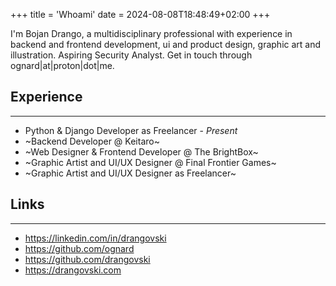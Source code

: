 +++
title = 'Whoami'
date = 2024-08-08T18:48:49+02:00
+++

I'm Bojan Drango, a multidisciplinary professional with experience in backend and frontend development, ui and product design, graphic art and illustration. Aspiring Security Analyst.
Get in touch through ognard|at|proton|dot|me.


## Experience
---

- Python & Django Developer as Freelancer - *Present*
- ~Backend Developer @ Keitaro~
- ~Web Designer & Frontend Developer @ The BrightBox~
- ~Graphic Artist and UI/UX Designer @ Final Frontier Games~
- ~Graphic Artist and UI/UX Designer as Freelancer~


## Links
---
- https://linkedin.com/in/drangovski
- https://github.com/ognard
- https://github.com/drangovski
- https://drangovski.com